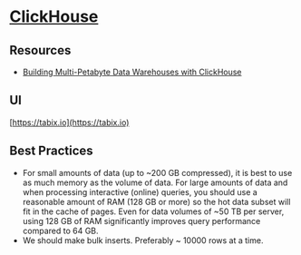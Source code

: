 # [ClickHouse](https://clickhouse.yandex/)

## Resources

- [Building Multi-Petabyte Data Warehouses with ClickHouse](https://www.percona.com/live/e17/sessions/building-multi-petabyte-data-warehouses-with-clickhouse)

## UI

[https://tabix.io](https://tabix.io)

## Best Practices
- For small amounts of data (up to \~200 GB compressed), it is best to use as much memory as the volume of data. For large amounts of data and when processing interactive (online) queries, you should use a reasonable amount of RAM (128 GB or more) so the hot data subset will fit in the cache of pages. Even for data volumes of \~50 TB per server, using 128 GB of RAM significantly improves query performance compared to 64 GB.
- We should make bulk inserts. Preferably ~ 10000 rows at a time.